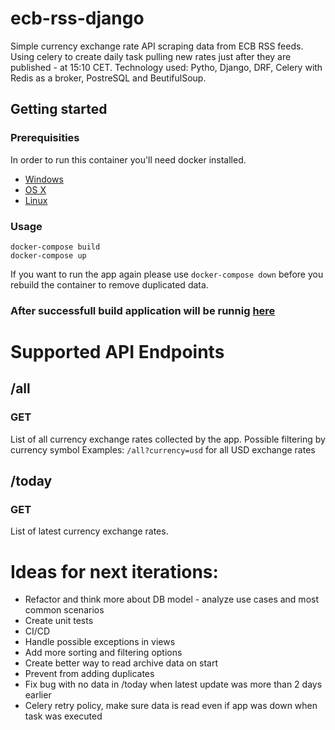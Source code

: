 
# ecb-rss-django
Simple currency exchange rate API scraping data from ECB RSS feeds. Using celery to create daily task pulling new rates just after they are published - at 15:10 CET. Technology used: Pytho, Django, DRF, Celery with Redis as a broker, PostreSQL and BeutifulSoup.

## Getting started
### Prerequisities
In order to run this container you'll need docker installed.

* [Windows](https://docs.docker.com/windows/started)
* [OS X](https://docs.docker.com/mac/started/)
* [Linux](https://docs.docker.com/linux/started/)

### Usage
```
docker-compose build
docker-compose up
```

If you want to run the app again please use `docker-compose down` before you rebuild the container to remove duplicated data.
### After successfull build application will be runnig [here](http://localhost:8000/all)
# Supported API Endpoints

## /all

### GET

List of all currency exchange rates collected by the app. Possible filtering by currency symbol
Examples:
`/all?currency=usd` for all USD exchange rates

## /today

### GET

List of latest currency exchange rates.

# Ideas for next iterations:
* Refactor and think more about DB model - analyze use cases and most common scenarios
* Create unit tests
* CI/CD 
* Handle possible exceptions in views
* Add more sorting and filtering options
* Create better way to read archive data on start
* Prevent from adding duplicates
* Fix bug with no data in /today when latest update was more than 2 days earlier
* Celery retry policy, make sure data is read even if app was down when task was executed

